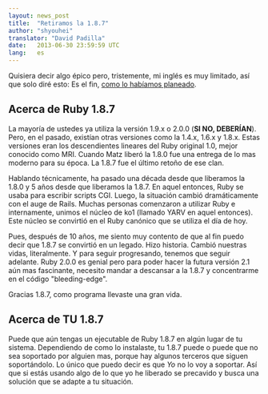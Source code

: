 ```yaml
---
layout: news_post
title:  "Retiramos la 1.8.7"
author: "shyouhei"
translator: "David Padilla"
date:   2013-06-30 23:59:59 UTC
lang:   es
---
```


Quisiera decir algo épico pero, tristemente, mi inglés es muy limitado, así que
solo diré esto: Es el fin, [como lo habíamos planeado][1].

[1]: /es/news/2011/10/06/plans-for-1-8-7/

## Acerca de Ruby 1.8.7

La mayoría de ustedes ya utiliza la versión 1.9.x o 2.0.0 (**SI NO, DEBERÍAN**).
Pero, en el pasado, existían otras versiones como la 1.4.x, 1.6.x y 1.8.x.
Estas versiones eran los descendientes lineares del Ruby original 1.0, mejor
conocido como MRI. Cuando Matz liberó la 1.8.0 fue una entrega de lo mas moderno
para su época.
La 1.8.7 fue el último retoño de ese clan.

Hablando técnicamente, ha pasado una década desde que liberamos la 1.8.0 y 5 años
desde que liberamos la 1.8.7. En aquel entonces, Ruby se usaba para escribir
scripts CGI. Luego, la situación cambió dramáticamente con el auge de Rails.
Muchas personas comenzaron a utilizar Ruby e internamente, unimos
el núcleo de ko1 (llamado YARV en aquel entonces). Este núcleo se convirtió
en el Ruby canónico que se utiliza el día de hoy.

Pues, después de 10 años, me siento muy contento de que al fin puedo decir que
1.8.7 se convirtió en un legado. Hizo historia. Cambió nuestras vidas, literalmente.
Y para seguir progresando, tenemos que seguir adelante. Ruby 2.0.0 es genial
pero para poder hacer la futura versión 2.1 aún mas fascinante, necesito mandar a
descansar a la 1.8.7 y concentrarme en el código "bleeding-edge".

Gracias 1.8.7, como programa llevaste una gran vida.

## Acerca de TU 1.8.7

Puede que aún tengas un ejecutable de Ruby 1.8.7 en algún lugar de tu sistema.
Dependiendo de como lo instalaste, tu 1.8.7 puede o puede que no sea soportado
por alguien mas, porque hay algunos terceros que siguen soportándolo.
Lo único que puedo decir es que _Yo_ no lo voy a soportar. Así que si estás usando algo de
lo que yo he liberado se precavido y busca una solución que se adapte a tu
situación.
